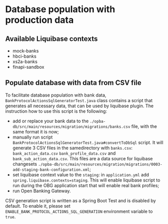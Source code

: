 # Database population with production data

## Available Liquibase contexts
 - mock-banks
 - hbci-banks
 - xs2a-banks
 - finapi-sandbox

## Populate database with data from CSV file

To facilitate database population with bank data, `BankProtocolActionsSqlGeneratorTest.java` class contains a script that 
generates all necessary data, that can be used by liquibase plugin. The instruction how to use this script is the following:

* add or replace your bank data to the `./opba-db/src/main/resources/migration/migrations/banks.csv` 
file, with the same format it is now;
* manually run script `BankProtocolActionsSqlGeneratorTest.java#convertToDbSql` script. It will generate 3 CSV files in 
the samedirectory with `banks.csv`: `bank_action_data.csv` `bank_profile_data.csv` and `bank_sub_action_data.csv`. This 
files are a data source for liquibase changesets  `./opba-db/src/main/resources/migration/migrations/0003-add-staging-bank-configuration.xml`;
* set liquibase context value to the `staging`: in `application.yml` add `spring.liquibase.contexts=staging`. This will enable 
liquibase script to run during the OBG application start that will enable real bank profiles;
* run Open Banking Gateway.

CSV generation script is written as a Spring Boot Test and is disabled by default. To enable it, please set
`ENABLE_BANK_PROTOCOL_ACTIONS_SQL_GENERATION` environment variable to `true`.

